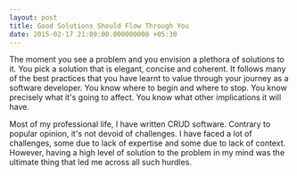 ```yaml
---
layout: post
title: Good Solutions Should Flow Through You
date: 2015-02-17 21:09:00.000000000 +05:30
---
```

The moment you see a problem and you envision a plethora of solutions to it. You pick a solution that is elegant, concise and coherent. It follows many of the best practices that you have learnt to value through your journey as a software developer. You know where to begin and where to stop. You know precisely what it's going to affect. You know what other implications it will have.

Most of my professional life, I have written CRUD software. Contrary to popular opinion, it's not devoid of challenges. I have faced a lot of challenges, some due to lack of expertise and some due to lack of context. However, having a high level of solution to the problem in my mind was the ultimate thing that led me across all such hurdles.
